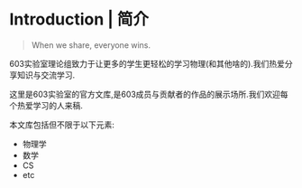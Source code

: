 # Introduction | 简介

>  
> When we share, everyone wins.
>  

603实验室理论组致力于让更多的学生更轻松的学习物理(和其他啥的).我们热爱分享知识与交流学习.

这里是603实验室的官方文库,是603成员与贡献者的作品的展示场所.我们欢迎每个热爱学习的人来稿.

本文库包括但不限于以下元素:
* 物理学
* 数学
* CS
* etc


